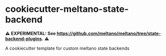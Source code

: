 # cookiecutter-meltano-state-backend

⚠️ **EXPERIMENTAL: See https://github.com/meltano/meltano/tree/state-backend-plugins.** ⚠️

A cookiecutter template for custom meltano state backends
